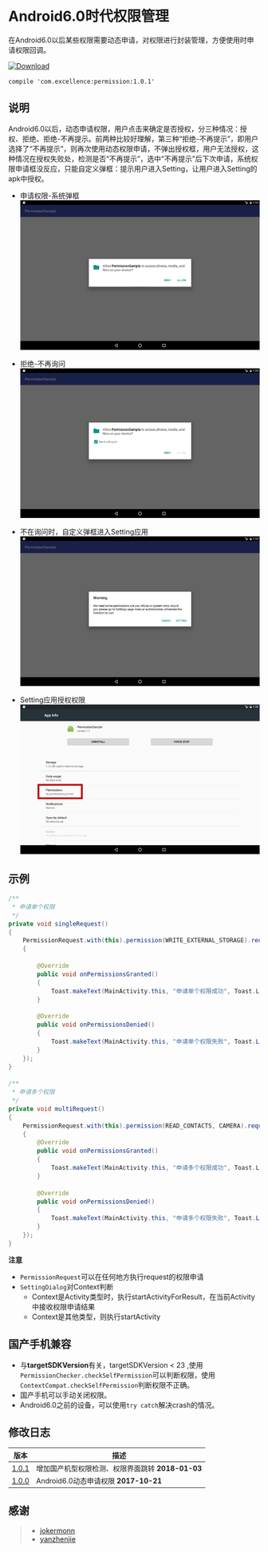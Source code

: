 # Android6.0时代权限管理

在Android6.0以后某些权限需要动态申请，对权限进行封装管理，方便使用时申请权限回调。


[![Download][icon_download]][download]

```
compile 'com.excellence:permission:1.0.1'
```

## 说明

Android6.0以后，动态申请权限，用户点击来确定是否授权，分三种情况：授权、拒绝、拒绝-不再提示。前两种比较好理解，第三种“拒绝-不再提示”，即用户选择了“不再提示”，则再次使用动态权限申请，不弹出授权框，用户无法授权，这种情况在授权失败处，检测是否“不再提示”，选中“不再提示”后下次申请，系统权限申请框没反应，只能自定义弹框：提示用户进入Setting，让用户进入Setting的apk中授权。

* 申请权限-系统弹框
![icon_permission_request][icon_permission_request]

* 拒绝-不再询问
![icon_permission_denied][icon_permission_denied]

* 不在询问时，自定义弹框进入Setting应用
![icon_permission_no_remind][icon_permission_no_remind]

* Setting应用授权权限
![icon_permission_setting][icon_permission_setting]


## 示例

```java
/**
 * 申请单个权限
 */
private void singleRequest()
{
    PermissionRequest.with(this).permission(WRITE_EXTERNAL_STORAGE).request(new IPermissionListener()
    {

        @Override
        public void onPermissionsGranted()
        {
            Toast.makeText(MainActivity.this, "申请单个权限成功", Toast.LENGTH_SHORT).show();
        }

        @Override
        public void onPermissionsDenied()
        {
            Toast.makeText(MainActivity.this, "申请单个权限失败", Toast.LENGTH_SHORT).show();
        }
    });
}

/**
 * 申请多个权限
 */
private void multiRequest()
{
    PermissionRequest.with(this).permission(READ_CONTACTS, CAMERA).request(new IPermissionListener()
    {
        @Override
        public void onPermissionsGranted()
        {
            Toast.makeText(MainActivity.this, "申请多个权限成功", Toast.LENGTH_SHORT).show();
        }

        @Override
        public void onPermissionsDenied()
        {
            Toast.makeText(MainActivity.this, "申请多个权限失败", Toast.LENGTH_SHORT).show();
        }
    });
}
```

**注意**

* `PermissionRequest`可以在任何地方执行request的权限申请
* `SettingDialog`对Context判断
    * Context是Activity类型时，执行startActivityForResult，在当前Activity中接收权限申请结果
    * Context是其他类型，则执行startActivity

## 国产手机兼容

* 与**targetSDKVersion**有关，targetSDKVersion < 23 ,使用`PermissionChecker.checkSelfPermission`可以判断权限，使用`ContextCompat.checkSelfPermission`判断权限不正确。
* 国产手机可以手动关闭权限。
* Android6.0之前的设备，可以使用`try catch`解决crash的情况。


## 修改日志
| 版本 | 描述 |
| --- | ---- |
| [1.0.1][permission1.0.1] | 增加国产机型权限检测、权限界面跳转 **2018-01-03** |
| [1.0.0][permission1.0.0] | Android6.0动态申请权限 **2017-10-21** |

## 感谢

>- [jokermonn][jokermonn]
>- [yanzhenjie][yanzhenjie]

<!-- 网站链接 -->

[download]:https://bintray.com/veizhang/maven/permission/_latestVersion "Latest version"
[jokermonn]:https://github.com/jokermonn/permissions4m
[yanzhenjie]:https://github.com/yanzhenjie/AndPermission

<!-- 图片链接 -->

[icon_download]:https://api.bintray.com/packages/veizhang/maven/permission/images/download.svg
[icon_permission_request]:https://github.com/VeiZhang/Permission/blob/master/imags/%E7%94%B3%E8%AF%B7%E6%9D%83%E9%99%90-%E7%B3%BB%E7%BB%9F%E5%BC%B9%E6%A1%86.png "申请权限-系统弹框"
[icon_permission_denied]:https://github.com/VeiZhang/Permission/blob/master/imags/%E6%8B%92%E7%BB%9D-%E4%B8%8D%E5%86%8D%E8%AF%A2%E9%97%AE.png "拒绝-不再询问"
[icon_permission_no_remind]:https://github.com/VeiZhang/Permission/blob/master/imags/%E4%B8%8D%E5%9C%A8%E8%AF%A2%E9%97%AE%E6%97%B6%EF%BC%8C%E8%87%AA%E5%AE%9A%E4%B9%89%E5%BC%B9%E6%A1%86%E8%BF%9B%E5%85%A5Setting%E5%BA%94%E7%94%A8.png "不在询问时，自定义弹框进入Setting应用"
[icon_permission_setting]:https://github.com/VeiZhang/Permission/blob/master/imags/Setting%E5%BA%94%E7%94%A8%E6%8E%88%E6%9D%83%E6%9D%83%E9%99%90.png "Setting应用授权权限"

<!-- 版本 -->

[permission1.0.1]:https://bintray.com/veizhang/maven/permission/1.0.1
[permission1.0.0]:https://bintray.com/veizhang/maven/permission/1.0.0